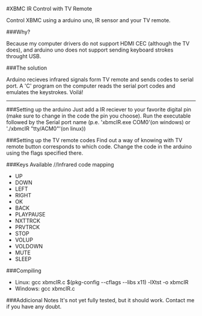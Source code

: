 #XBMC IR Control with TV Remote

Control XBMC using a arduino uno, IR sensor and your TV remote.

###Why?

Because my computer drivers do not support HDMI CEC (although the TV does), and arduino uno does not support sending keyboard strokes throught USB.

###The solution

Arduino recieves infrared signals form TV remote and sends codes to serial port.
A 'C' program on the computer reads the serial port codes and emulates the keystrokes.
Voilá!

----------------------
###Setting up the arduino
Just add a IR reciever to your favorite digital pin (make sure to change in the code the pin you choose).
Run the executable followed by the Serial port name (p.e. 'xbmcIR.exe COM0'(on windows) or './xbmcIR "tty/ACM0"'(on linux))

###Setting up the TV remote codes
Find out a way of knowing with TV remote button corresponds to which code.
Change the code in the arduino using the flags specified there.

###Keys Available
//Infrared code mapping
* UP
* DOWN
* LEFT
* RIGHT
* OK
* BACK
* PLAYPAUSE
* NXTTRCK
* PRVTRCK
* STOP
* VOLUP
* VOLDOWN
* MUTE
* SLEEP

###Compiling
* Linux: gcc xbmcIR.c $(pkg-config --cflags --libs x11) -lXtst -o xbmcIR
* Windows: gcc xbmcIR.c

###Addicional Notes
It's not yet fully tested, but it should work.
Contact me if you have any doubt.
